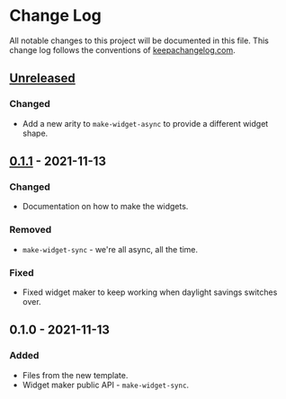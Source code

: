 # Change Log
All notable changes to this project will be documented in this file. This change log follows the conventions of [keepachangelog.com](http://keepachangelog.com/).

## [Unreleased]
### Changed
- Add a new arity to `make-widget-async` to provide a different widget shape.

## [0.1.1] - 2021-11-13
### Changed
- Documentation on how to make the widgets.

### Removed
- `make-widget-sync` - we're all async, all the time.

### Fixed
- Fixed widget maker to keep working when daylight savings switches over.

## 0.1.0 - 2021-11-13
### Added
- Files from the new template.
- Widget maker public API - `make-widget-sync`.

[Unreleased]: https://sourcehost.site/your-name/crud/compare/0.1.1...HEAD
[0.1.1]: https://sourcehost.site/your-name/crud/compare/0.1.0...0.1.1
